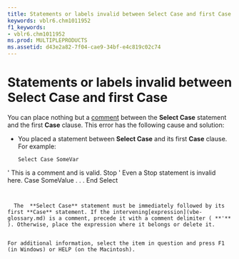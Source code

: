 ```yaml
---
title: Statements or labels invalid between Select Case and first Case
keywords: vblr6.chm1011952
f1_keywords:
- vblr6.chm1011952
ms.prod: MULTIPLEPRODUCTS
ms.assetid: d43e2a82-7f04-cae9-34bf-e4c819c02c74
---
```



# Statements or labels invalid between Select Case and first Case

You can place nothing but a [comment](vbe-glossary.md) between the **Select Case** statement and the first **Case** clause. This error has the following cause and solution:



- You placed a statement between  **Select Case** and its first **Case** clause. For example:
    
  ```
  Select Case SomeVar 
' This is a comment and is valid. 
Stop ' Even a Stop statement is invalid here. 
Case SomeValue 
. . . 
End Select 

  ```


    The  **Select Case** statement must be immediately followed by its first **Case** statement. If the intervening[expression](vbe-glossary.md) is a comment, precede it with a comment delimiter ( **'** ). Otherwise, place the expression where it belongs or delete it.
    

For additional information, select the item in question and press F1 (in Windows) or HELP (on the Macintosh).

